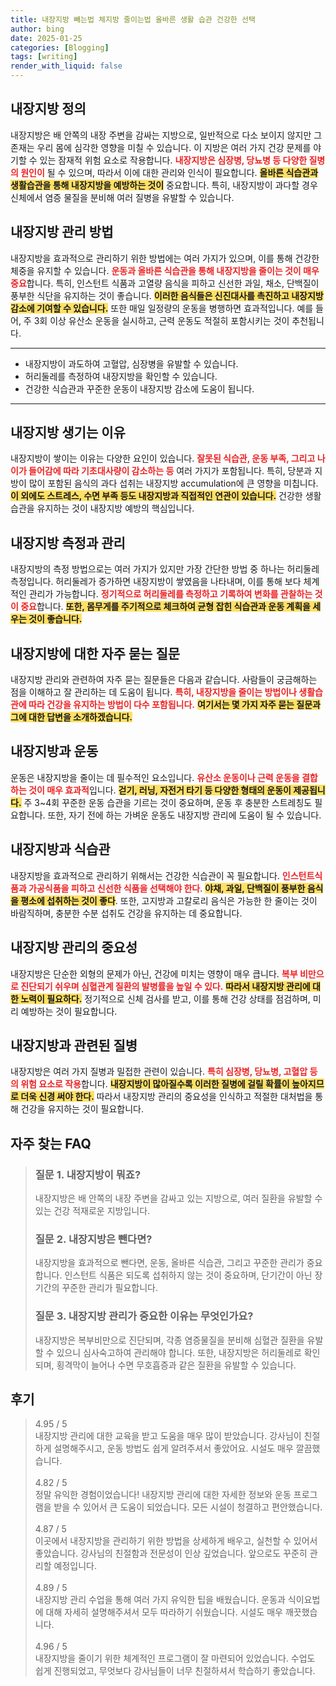 ```yaml
---
title: 내장지방 빼는법 체지방 줄이는법 올바른 생활 습관 건강한 선택
author: bing
date: 2025-01-25
categories: [Blogging]
tags: [writing]
render_with_liquid: false
---
```



<h2 id='내장지방 정의'>내장지방 정의</h2>

<p>내장지방은 배 안쪽의 내장 주변을 감싸는 지방으로, 일반적으로 다소 보이지 않지만 그 존재는 우리 몸에 심각한 영향을 미칠 수 있습니다. 이 지방은 여러 가지 건강 문제를 야기할 수 있는 잠재적 위험 요소로 작용합니다. <b><span style="color: #ee2323;">내장지방은 심장병, 당뇨병 등 다양한 질병의 원인이</span></b> 될 수 있으며, 따라서 이에 대한 관리와 인식이 필요합니다. <b><span style="background-color: #ffe066;">올바른 식습관과 생활습관을 통해 내장지방을 예방하는 것이</span></b> 중요합니다. 특히, 내장지방이 과다할 경우 신체에서 염증 물질을 분비해 여러 질병을 유발할 수 있습니다.</p>

<h2 id='내장지방 관리 방법'>내장지방 관리 방법</h2>

<p>내장지방을 효과적으로 관리하기 위한 방법에는 여러 가지가 있으며, 이를 통해 건강한 체중을 유지할 수 있습니다. <b><span style="color: #ee2323;">운동과 올바른 식습관을 통해 내장지방을 줄이는 것이 매우 중요</span></b>합니다. 특히, 인스턴트 식품과 고열량 음식을 피하고 신선한 과일, 채소, 단백질이 풍부한 식단을 유지하는 것이 좋습니다. <b><span style="background-color: #ffe066;">이러한 음식들은 신진대사를 촉진하고 내장지방 감소에 기여할 수 있습니다.</span></b> 또한 매일 일정량의 운동을 병행하면 효과적입니다. 예를 들어, 주 3회 이상 유산소 운동을 실시하고, 근력 운동도 적절히 포함시키는 것이 추천됩니다. </p>

<hr />

<ul>
    <li>내장지방이 과도하여 고혈압, 심장병을 유발할 수 있습니다.</li>
    <li>허리둘레를 측정하여 내장지방을 확인할 수 있습니다.</li>
    <li>건강한 식습관과 꾸준한 운동이 내장지방 감소에 도움이 됩니다.</li>
</ul>

<hr />

<h2 id='내장지방 생기는 이유'>내장지방 생기는 이유</h2>

<p>내장지방이 쌓이는 이유는 다양한 요인이 있습니다. <b><span style="color: #ee2323;">잘못된 식습관, 운동 부족, 그리고 나이가 들어감에 따라 기초대사량이 감소하는 등</span></b> 여러 가지가 포함됩니다. 특히, 당분과 지방이 많이 포함된 음식의 과다 섭취는 내장지방 accumulation에 큰 영향을 미칩니다. <b><span style="background-color: #ffe066;">이 외에도 스트레스, 수면 부족 등도 내장지방과 직접적인 연관이 있습니다.</span></b> 건강한 생활습관을 유지하는 것이 내장지방 예방의 핵심입니다.</p>

<h2 id='내장지방 측정과 관리'>내장지방 측정과 관리</h2>

<p>내장지방의 측정 방법으로는 여러 가지가 있지만 가장 간단한 방법 중 하나는 허리둘레 측정입니다. 허리둘레가 증가하면 내장지방이 쌓였음을 나타내며, 이를 통해 보다 체계적인 관리가 가능합니다. <b><span style="color: #ee2323;">정기적으로 허리둘레를 측정하고 기록하여 변화를 관찰하는 것이 중요</span></b>합니다. <b><span style="background-color: #ffe066;">또한, 몸무게를 주기적으로 체크하여 균형 잡힌 식습관과 운동 계획을 세우는 것이 좋습니다.</span></b></p>

<h2 id='내장지방에 대한 자주 묻는 질문'>내장지방에 대한 자주 묻는 질문</h2>

<p>내장지방 관리와 관련하여 자주 묻는 질문들은 다음과 같습니다. 사람들이 궁금해하는 점을 이해하고 잘 관리하는 데 도움이 됩니다. <b><span style="color: #ee2323;">특히, 내장지방을 줄이는 방법이나 생활습관에 따라 건강을 유지하는 방법이 다수 포함됩니다.</span></b> <b><span style="background-color: #ffe066;">여기서는 몇 가지 자주 묻는 질문과 그에 대한 답변을 소개하겠습니다.</span></b> </p>

<h2 id='내장지방과 운동'>내장지방과 운동</h2>

<p>운동은 내장지방을 줄이는 데 필수적인 요소입니다. <b><span style="color: #ee2323;">유산소 운동이나 근력 운동을 결합하는 것이 매우 효과적</span></b>입니다. <b><span style="background-color: #ffe066;">걷기, 러닝, 자전거 타기 등 다양한 형태의 운동이 제공됩니다.</span></b> 주 3~4회 꾸준한 운동 습관을 기르는 것이 중요하며, 운동 후 충분한 스트레칭도 필요합니다. 또한, 자기 전에 하는 가벼운 운동도 내장지방 관리에 도움이 될 수 있습니다.</p>

<h2 id='내장지방과 식습관'>내장지방과 식습관</h2>

<p>내장지방을 효과적으로 관리하기 위해서는 건강한 식습관이 꼭 필요합니다. <b><span style="color: #ee2323;">인스턴트식품과 가공식품을 피하고 신선한 식품을 선택해야 한다</span></b>. <b><span style="background-color: #ffe066;">야채, 과일, 단백질이 풍부한 음식을 평소에 섭취하는 것이 좋다</span></b>. 또한, 고지방과 고칼로리 음식은 가능한 한 줄이는 것이 바람직하며, 충분한 수분 섭취도 건강을 유지하는 데 중요합니다.</p>

<h2 id='내장지방 관리의 중요성'>내장지방 관리의 중요성</h2>

<p>내장지방은 단순한 외형의 문제가 아닌, 건강에 미치는 영향이 매우 큽니다. <b><span style="color: #ee2323;">복부 비만으로 진단되기 쉬우며 심혈관계 질환의 발병률을 높일 수 있다.</span></b> <b><span style="background-color: #ffe066;">따라서 내장지방 관리에 대한 노력이 필요하다.</span></b> 정기적으로 신체 검사를 받고, 이를 통해 건강 상태를 점검하며, 미리 예방하는 것이 필요합니다. </p>

<h2 id='내장지방과 관련된 질병'>내장지방과 관련된 질병</h2>

<p>내장지방은 여러 가지 질병과 밀접한 관련이 있습니다. <b><span style="color: #ee2323;">특히 심장병, 당뇨병, 고혈압 등의 위험 요소로 작용</span></b>합니다. <b><span style="background-color: #ffe066;">내장지방이 많아질수록 이러한 질병에 걸릴 확률이 높아지므로 더욱 신경 써야 한다.</span></b> 따라서 내장지방 관리의 중요성을 인식하고 적절한 대처법을 통해 건강을 유지하는 것이 필요합니다.</p>


<h2 id='자주_찾는_FAQ'>자주 찾는 FAQ</h2>
<div itemscope="" itemtype="https://schema.org/FAQPage"> 
<blockquote> 
<div itemscope="" itemprop="mainEntity" itemtype="https://schema.org/Question"> 
<h3 itemprop="name">질문 1. 내장지방이 뭐죠?</h3> 
<div itemscope="" itemprop="acceptedAnswer" itemtype="https://schema.org/Answer"> 
<span itemprop="text"> 
<p>내장지방은 배 안쪽의 내장 주변을 감싸고 있는 지방으로, 여러 질환을 유발할 수 있는 건강 적재로운 지방입니다.</p> 
</span> 
</div> 
</div> 
<div itemscope="" itemprop="mainEntity" itemtype="https://schema.org/Question"> 
<h3 itemprop="name">질문 2. 내장지방은 뺀다면?</h3> 
<div itemscope="" itemprop="acceptedAnswer" itemtype="https://schema.org/Answer"> 
<span itemprop="text"> 
<p>내장지방을 효과적으로 뺀다면, 운동, 올바른 식습관, 그리고 꾸준한 관리가 중요합니다. 인스턴트 식품은 되도록 섭취하지 않는 것이 중요하며, 단기간이 아닌 장기간의 꾸준한 관리가 필요합니다.</p> 
</span> 
</div> 
</div> 
<div itemscope="" itemprop="mainEntity" itemtype="https://schema.org/Question"> 
<h3 itemprop="name">질문 3. 내장지방 관리가 중요한 이유는 무엇인가요?</h3> 
<div itemscope="" itemprop="acceptedAnswer" itemtype="https://schema.org/Answer"> 
<span itemprop="text"> 
<p>내장지방은 복부비만으로 진단되며, 각종 염증물질을 분비해 심혈관 질환을 유발할 수 있으니 심사숙고하여 관리해야 합니다. 또한, 내장지방은 허리둘레로 확인되며, 횡격막이 늘어나 수면 무호흡증과 같은 질환을 유발할 수 있습니다.</p> 
</span> 
</div> 
</div> 
</blockquote> 
</div>
<h2 id='후기'>후기</h2>
<div itemscope itemtype="https://schema.org/Product">
  <blockquote>
  <div itemprop="review" itemscope itemtype="https://schema.org/Review">
      <div itemprop="reviewRating" itemscope itemtype="https://schema.org/Rating"> <span itemprop="ratingValue">4.95</span> / <span itemprop="bestRating">5</span> </div>
      <span itemprop="reviewBody">내장지방 관리에 대한 교육을 받고 도움을 매우 많이 받았습니다. 강사님이 친절하게 설명해주시고, 운동 방법도 쉽게 알려주셔서 좋았어요. 시설도 매우 깔끔했습니다.</span>
  </div>
  <br>
  <div itemprop="review" itemscope itemtype="https://schema.org/Review">
      <div itemprop="reviewRating" itemscope itemtype="https://schema.org/Rating"> <span itemprop="ratingValue">4.82</span> / <span itemprop="bestRating">5</span> </div>
      <span itemprop="reviewBody">정말 유익한 경험이었습니다! 내장지방 관리에 대한 자세한 정보와 운동 프로그램을 받을 수 있어서 큰 도움이 되었습니다. 모든 시설이 청결하고 편안했습니다.</span>
  </div>
  <br>
  <div itemprop="review" itemscope itemtype="https://schema.org/Review">
      <div itemprop="reviewRating" itemscope itemtype="https://schema.org/Rating"> <span itemprop="ratingValue">4.87</span> / <span itemprop="bestRating">5</span> </div>
      <span itemprop="reviewBody">이곳에서 내장지방을 관리하기 위한 방법을 상세하게 배우고, 실천할 수 있어서 좋았습니다. 강사님의 친절함과 전문성이 인상 깊었습니다. 앞으로도 꾸준히 관리할 예정입니다.</span>
  </div>
  <br>
  <div itemprop="review" itemscope itemtype="https://schema.org/Review">
      <div itemprop="reviewRating" itemscope itemtype="https://schema.org/Rating"> <span itemprop="ratingValue">4.89</span> / <span itemprop="bestRating">5</span> </div>
      <span itemprop="reviewBody">내장지방 관리 수업을 통해 여러 가지 유익한 팁을 배웠습니다. 운동과 식이요법에 대해 자세히 설명해주셔서 모두 따라하기 쉬웠습니다. 시설도 매우 깨끗했습니다.</span>
  </div>
  <br>
  <div itemprop="review" itemscope itemtype="https://schema.org/Review">
      <div itemprop="reviewRating" itemscope itemtype="https://schema.org/Rating"> <span itemprop="ratingValue">4.96</span> / <span itemprop="bestRating">5</span> </div>
      <span itemprop="reviewBody">내장지방을 줄이기 위한 체계적인 프로그램이 잘 마련되어 있었습니다. 수업도 쉽게 진행되었고, 무엇보다 강사님들이 너무 친절하셔서 학습하기 좋았습니다.</span>
  </div>
  </blockquote>
</div>
